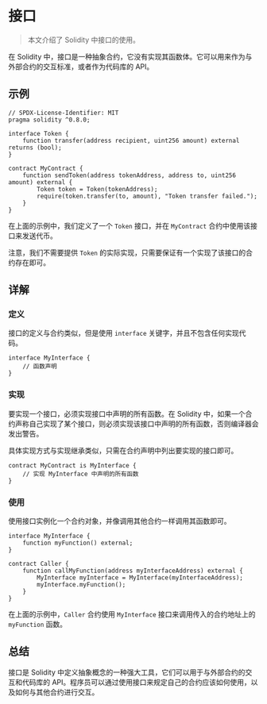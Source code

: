 # 接口

> 本文介绍了 Solidity 中接口的使用。

在 Solidity 中，接口是一种抽象合约，它没有实现其函数体。它可以用来作为与外部合约的交互标准，或者作为代码库的 API。

## 示例

```solidity
// SPDX-License-Identifier: MIT
pragma solidity ^0.8.0;

interface Token {
    function transfer(address recipient, uint256 amount) external returns (bool);
}

contract MyContract {
    function sendToken(address tokenAddress, address to, uint256 amount) external {
        Token token = Token(tokenAddress);
        require(token.transfer(to, amount), "Token transfer failed.");
    }
}
```

在上面的示例中，我们定义了一个 `Token` 接口，并在 `MyContract` 合约中使用该接口来发送代币。

注意，我们不需要提供 `Token` 的实际实现，只需要保证有一个实现了该接口的合约存在即可。

## 详解

### 定义

接口的定义与合约类似，但是使用 `interface` 关键字，并且不包含任何实现代码。

```solidity
interface MyInterface {
    // 函数声明
}
```

### 实现

要实现一个接口，必须实现接口中声明的所有函数。在 Solidity 中，如果一个合约声称自己实现了某个接口，则必须实现该接口中声明的所有函数，否则编译器会发出警告。

具体实现方式与实现继承类似，只需在合约声明中列出要实现的接口即可。

```solidity
contract MyContract is MyInterface {
    // 实现 MyInterface 中声明的所有函数
}
```

### 使用

使用接口实例化一个合约对象，并像调用其他合约一样调用其函数即可。

```solidity
interface MyInterface {
    function myFunction() external;
}

contract Caller {
    function callMyFunction(address myInterfaceAddress) external {
        MyInterface myInterface = MyInterface(myInterfaceAddress);
        myInterface.myFunction();
    }
}
```

在上面的示例中，`Caller` 合约使用 `MyInterface` 接口来调用传入的合约地址上的 `myFunction` 函数。

## 总结

接口是 Solidity 中定义抽象概念的一种强大工具，它们可以用于与外部合约的交互和代码库的 API。程序员可以通过使用接口来规定自己的合约应该如何使用，以及如何与其他合约进行交互。
